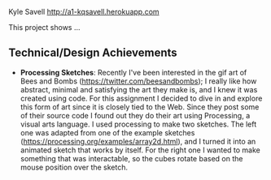 Kyle Savell
http://a1-kqsavell.herokuapp.com

This project shows ...

## Technical/Design Achievements
- **Processing Sketches**:
    Recently I've been interested in the gif art of Bees and Bombs (https://twitter.com/beesandbombs); I really like how abstract, minimal and satisfying the art they make is,
    and I knew it was created using code. For this assignment I decided to dive in and explore this form of art since it is closely tied to the Web. Since they post some of their
    source code I found out they do their art using Processing, a visual arts language. I used processing to make two sketches. The left one was adapted from one of the example
    sketches (https://processing.org/examples/array2d.html), and I turned it into an animated sketch that works by itself. For the right one I wanted to make something that was
    interactable, so the cubes rotate based on the mouse position over the sketch.


